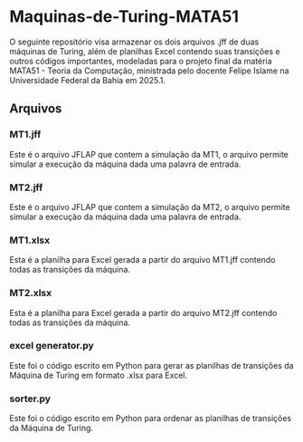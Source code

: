 # Maquinas-de-Turing-MATA51
O seguinte repositório visa armazenar os dois arquivos .jff de duas máquinas de Turing, além de planilhas Excel contendo suas transições e outros códigos importantes, modeladas para o projeto final da matéria MATA51 - Teoria da Computação, ministrada pelo docente Felipe Islame na Universidade Federal da Bahia em 2025.1. 

## Arquivos
### MT1.jff
Este é o arquivo JFLAP que contem a simulação da MT1, o arquivo permite simular a execução da máquina dada uma palavra de entrada.
### MT2.jff
Este é o arquivo JFLAP que contem a simulação da MT2, o arquivo permite simular a execução da máquina dada uma palavra de entrada.
### MT1.xlsx
Esta é a planilha para Excel gerada a partir do arquivo MT1.jff contendo todas as transições da máquina.
### MT2.xlsx
Esta é a planilha para Excel gerada a partir do arquivo MT2.jff contendo todas as transições da máquina.
### excel generator.py
Este foi o código escrito em Python para gerar as planilhas de transições da Máquina de Turing em formato .xlsx para Excel.
### sorter.py
Este foi o código escrito em Python para ordenar as planilhas de transições da Máquina de Turing.

